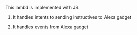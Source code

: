 This lambd is implemented with JS. 

1. It handles intents to sending instructives to Alexa gadget

2. It handles events from Alexa gadget
